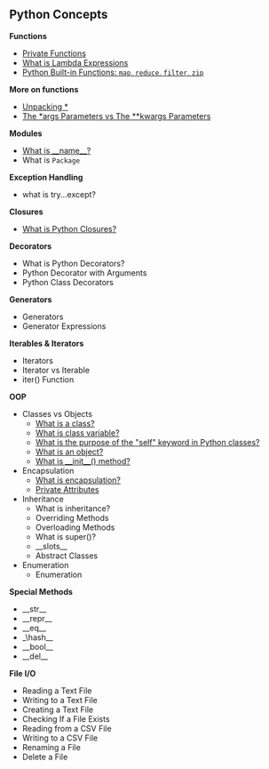 ## Python Concepts

**Functions**
- [Private Functions](./Private%20Functions.md)
- [What is Lambda Expressions](./lambda.md)
- [Python Built-in Functions: `map`, `reduce`, `filter`, `zip`](./Build-in%20Functions.md)

**More on functions**
- [Unpacking \*](./unpacking*.md)
- [The \*args Parameters vs The \*\*kwargs Parameters](./*args%20vs%20**kwargs.md)


**Modules**
- [What is \_\_name\_\_?](./__name__.md)
- What is `Package`

**Exception Handling**
- what is try...except?

**Closures**
- [What is Python Closures?](./closures.md)

**Decorators**
- What is Python Decorators?
- Python Decorator with Arguments
- Python Class Decorators

**Generators**
- Generators
- Generator Expressions

**Iterables & Iterators**
- Iterators
- Iterator vs Iterable
- iter() Function

**OOP**
- Classes vs Objects
  - [What is a class?](./Class%20vs%20Objects.md)
  - [What is class variable?](./Class%20vs%20Objects.md)
  - [What is the purpose of the "self" keyword in Python classes?](./Class%20vs%20Objects.md)
  - [What is an object?](./Class%20vs%20Objects.md)
  - [What is \_\_init__() method?](./Class%20vs%20Objects.md)
- Encapsulation
  - [What is encapsulation?](./Encapsulation.md)
  - [Private Attributes](./Encapsulation.md)
- Inheritance
  - What is inheritance?
  - Overriding Methods
  - Overloading Methods
  - What is super()?
  - \_\_slots__
  - Abstract Classes
- Enumeration
  - Enumeration

**Special Methods**
- \_\_str__
- \_\_repr__
- \_\_eq__
- \_\hash__
- \_\_bool__
- \_\_del__

**File I/O**
- Reading a Text File
- Writing to a Text File
- Creating a Text File
- Checking If a File Exists
- Reading from a CSV File
- Writing to a CSV File
- Renaming a File
- Delete a File


